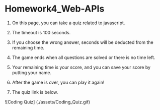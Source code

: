 # Homework4_Web-APIs

<Coding quiz>

1. On this page, you can take a quiz related to javascript.

2. The timeout is 100 seconds.

3. If you choose the wrong answer, seconds will be deducted from the remaining time.

4. The game ends when all questions are solved or there is no time left.

5. Your remaining time is your score, and you can save your score by putting your name.

6. After the game is over, you can play it again!

7. The quiz link is below.


![Coding Quiz] (./assets/Coding_Quiz.gif)

